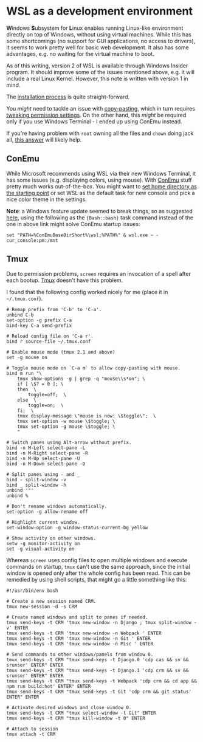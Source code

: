 # WSL as a development environment

**W**indows **S**ubsystem for **L**inux enables running Linux-like environment
directly on top of Windows, without using virtual machines. While this has some
shortcomings (no support for GUI applications, no access to drivers), it seems
to work pretty well for basic web development. It also has some advantages, e.g.
no waiting for the virtual machine to boot.

As of this writing, version 2 of WSL is available through Windows Insider
program. It should improve some of the issues mentioned above, e.g. it will
include a real Linux Kernel. However, this note is written with version 1 in
mind.

The [installation process](https://docs.microsoft.com/en-us/windows/wsl/install-win10)
is quite straight-forward.

You *might* need to tackle an issue with
[copy-pasting](https://devblogs.microsoft.com/commandline/copy-and-paste-arrives-for-linuxwsl-consoles/),
which in turn requires
[tweaking permission settings](https://www.maketecheasier.com/access-windowsapps-folder-windows-10/).
On the other hand, this *might* be required only if you use Windows Terminal - I
ended up using ConEmu instead.

If you're having problem with `root` owning all the files and `chown` doing jack
all, [this answer](https://askubuntu.com/a/1065279) will likely help.


## ConEmu

While Microsoft recommends using WSL via their new Windows Terminal, it has
some issues (e.g. displaying colors, using mouse). With
[ConEmu](https://conemu.github.io/)
stuff pretty much works out-of-the-box. You might want to
[set home directory as the starting point](https://conemu.github.io/en/BashOnWindows.html#wsl-home)
or set WSL as the default task for new console and pick a nice color theme in
the settings.

**Note**: a Windows feature update seemed to break things, so as suggested
[here](https://github.com/Maximus5/ConEmu/issues/1930#issuecomment-524413383),
using the following as the `{Bash::bash}` task command instead of the one in
above link might solve ConEmu startup issues:

`set "PATH=%ConEmuBaseDirShort%\wsl;%PATH%" & wsl.exe ~ -cur_console:pm:/mnt`

## Tmux

Due to permission problems, `screen` requires an invocation of a spell after
each bootup. [Tmux](https://github.com/tmux/tmux) doesn't have this problem.

I found that the following config worked nicely for me (place it in
`~/.tmux.conf`).

```
# Remap prefix from 'C-b' to 'C-a'.
unbind C-b
set-option -g prefix C-a
bind-key C-a send-prefix

# Reload config file on 'C-a r'.
bind r source-file ~/.tmux.conf

# Enable mouse mode (tmux 2.1 and above)
set -g mouse on

# Toggle mouse mode on `C-a m` to allow copy-pasting with mouse.
bind m run "\
    tmux show-options -g | grep -q "mouse\\s*on"; \
    if [ \$? = 0 ]; \
    then  \
        toggle=off;  \
    else  \
        toggle=on;  \
    fi;  \
    tmux display-message \"mouse is now: \$toggle\";  \
    tmux set-option -w mouse \$toggle; \
    tmux set-option -g mouse \$toggle; \
    "

# Switch panes using Alt-arrow without prefix.
bind -n M-Left select-pane -L
bind -n M-Right select-pane -R
bind -n M-Up select-pane -U
bind -n M-Down select-pane -D

# Split panes using - and _
bind - split-window -v
bind _ split-window -h
unbind '"'
unbind %

# Don't rename windows automatically.
set-option -g allow-rename off

# Highlight current window.
set-window-option -g window-status-current-bg yellow

# Show activity on other windows.
setw -g monitor-activity on
set -g visual-activity on
```

Whereas `screen` uses config files to open multiple windows and execute commands
on startup, `tmux` can't use the same approach, since the initial window is
opened only after the whole config has been read. This can be remedied by using
shell scripts, that might go a little something like this:

```
#!/usr/bin/env bash

# Create a new session named CRM.
tmux new-session -d -s CRM

# Create named windows and split to panes if needed.
tmux send-keys -t CRM 'tmux new-window -n Django ; tmux split-window -v' ENTER
tmux send-keys -t CRM 'tmux new-window -n Webpack ' ENTER
tmux send-keys -t CRM 'tmux new-window -n Git ' ENTER
tmux send-keys -t CRM 'tmux new-window -n Misc ' ENTER

# Send commands to other windows/panels from window 0.
tmux send-keys -t CRM "tmux send-keys -t Django.0 'cdp cas && sv && srunser' ENTER" ENTER
tmux send-keys -t CRM "tmux send-keys -t Django.1 'cdp crm && sv && srunser' ENTER" ENTER
tmux send-keys -t CRM "tmux send-keys -t Webpack 'cdp crm && cd app && npm run build:hot' ENTER" ENTER
tmux send-keys -t CRM "tmux send-keys -t Git 'cdp crm && git status' ENTER" ENTER

# Activate desired windows and close window 0.
tmux send-keys -t CRM "tmux select-window -t Git" ENTER
tmux send-keys -t CRM "tmux kill-window -t 0" ENTER

# Attach to session
tmux attach -t CRM
```
